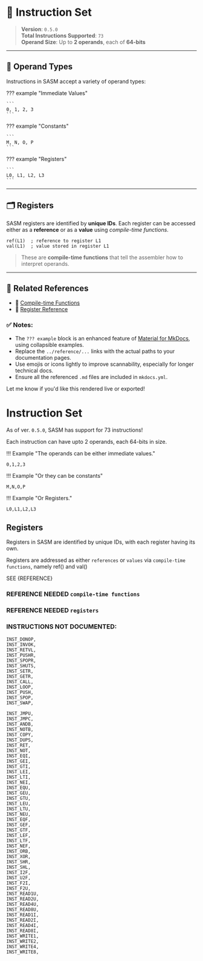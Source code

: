 # 🧠 Instruction Set

> **Version**: `0.5.0`  
> **Total Instructions Supported**: `73`  
> **Operand Size**: Up to **2 operands**, each of **64-bits**

---

## 🧩 Operand Types

Instructions in SASM accept a variety of operand types:

??? example "Immediate Values"

    ```
    0, 1, 2, 3
    ```

??? example "Constants"

    ```
    M, N, O, P
    ```

??? example "Registers"

    ```
    L0, L1, L2, L3
    ```

---

## 🗂️ Registers

SASM registers are identified by **unique IDs**. Each register can be accessed either as a **reference** or as a **value** using *compile-time functions*.

```sasm
ref(L1)  ; reference to register L1
val(L1)  ; value stored in register L1
```

> These are **compile-time functions** that tell the assembler how to interpret operands.

---

## 🔗 Related References

* 📄 [Compile-time Functions](../reference/compile_time_functions.md) <!-- Update this link -->
* 📄 [Register Reference](../reference/registers.md) <!-- Update this link -->


### ✅ Notes:

- The `??? example` block is an enhanced feature of [Material for MkDocs](https://squidfunk.github.io/mkdocs-material/), using collapsible examples.
- Replace the `../reference/...` links with the actual paths to your documentation pages.
- Use emojis or icons lightly to improve scannability, especially for longer technical docs.
- Ensure all the referenced `.md` files are included in `mkdocs.yml`.

Let me know if you'd like this rendered live or exported!
# Instruction Set

As of ver. `0.5.0`, SASM has support for 73 instructions!

Each instruction can have upto 2 operands, each 64-bits in size.

!!! Example "The operands can be either immediate values."

    0,1,2,3

!!! Example "Or they can be constants"

    M,N,O,P

!!! Example "Or Registers."

    L0,L1,L2,L3

## Registers

Registers in SASM are identified by unique IDs, with each register having its own.

Registers are addressed as either `references` or `values` via `compile-time functions`, namely ref() and val()

SEE {REFERENCE}

### REFERENCE NEEDED `compile-time functions`
### REFERENCE NEEDED `registers`

### INSTRUCTIONS NOT DOCUMENTED:

    INST_DONOP,
    INST_INVOK,
    INST_RETVL,
    INST_PUSHR,
    INST_SPOPR,
    INST_SHUTS,
    INST_SETR,
    INST_GETR,
    INST_CALL,
    INST_LOOP,
    INST_PUSH,
    INST_SPOP,
    INST_SWAP,

    INST_JMPU,
    INST_JMPC,
    INST_ANDB,
    INST_NOTB,
    INST_COPY,
    INST_DUPS,
    INST_RET,
    INST_NOT,
    INST_EQI,
    INST_GEI,
    INST_GTI,
    INST_LEI,
    INST_LTI,
    INST_NEI,
    INST_EQU,
    INST_GEU,
    INST_GTU,
    INST_LEU,
    INST_LTU,
    INST_NEU,
    INST_EQF,
    INST_GEF,
    INST_GTF,
    INST_LEF,
    INST_LTF,
    INST_NEF,
    INST_ORB,
    INST_XOR,
    INST_SHR,
    INST_SHL,
    INST_I2F,
    INST_U2F,
    INST_F2I,
    INST_F2U,
    INST_READ1U,
    INST_READ2U,
    INST_READ4U,
    INST_READ8U,
    INST_READ1I,
    INST_READ2I,
    INST_READ4I,
    INST_READ8I,
    INST_WRITE1,
    INST_WRITE2,
    INST_WRITE4,
    INST_WRITE8,